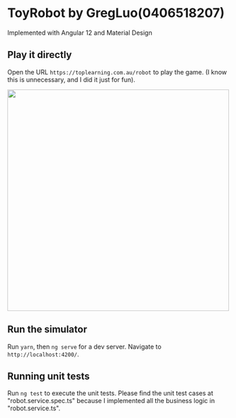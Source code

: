# ToyRobot by GregLuo(0406518207)

Implemented with Angular 12 and Material Design

## Play it directly

Open the URL  `https://toplearning.com.au/robot` to play the game. (I know this is unnecessary, and I did it just for fun).

<img style="height:500px" src="https://github.com/gregluo2019/toy-robot/tree/main/src/assets/robot.png">

## Run the simulator

Run `yarn`, then `ng serve` for a dev server. Navigate to `http://localhost:4200/`.

## Running unit tests

Run `ng test` to execute the unit tests.
Please find the unit test cases at "robot.service.spec.ts" because I implemented all the business logic in "robot.service.ts".
